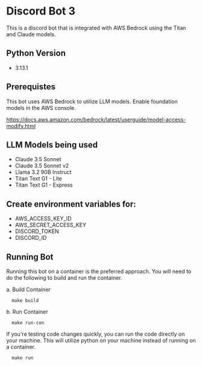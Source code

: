 # Discord Bot 3
This is a discord bot that is integrated with AWS Bedrock using the Titan and Claude models.

## Python Version
- 3.13.1

## Prerequistes
This bot uses AWS Bedrock to utilize LLM models. Enable foundation models in the AWS console.

https://docs.aws.amazon.com/bedrock/latest/userguide/model-access-modify.html

## LLM Models being used
- Claude 3.5 Sonnet
- Claude 3.5 Sonnet v2
- Llama 3.2 90B Instruct
- Titan Text G1 - Lite
- Titan Text G1 - Express

## Create environment variables for:
- AWS_ACCESS_KEY_ID
- AWS_SECRET_ACCESS_KEY
- DISCORD_TOKEN
- DISCORD_ID

## Running Bot
Running this bot on a container is the preferred approach. 
You will need to do the following to build and run the container.

a. Build Container
```shell
  make build
```

b. Run Container
```shell
  make run-con
```

If you're testing code changes quickly, you can run the code directly on your machine.
This will utilize python on your machine instead of running on a container.
```shell
  make run
```